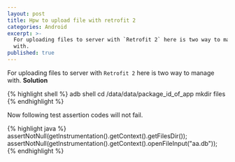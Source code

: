 ```yaml
---
layout: post
title: Hpw to upload file with retrofit 2
categories: Android
excerpt: >-
  For uploading files to server with `Retrofit 2` here is two way to manage
  with.
published: true
---
```


For uploading files to server with `Retrofit 2` here is two way to manage with.
**Solution**

{% highlight shell %}
adb shell
cd /data/data/package_id_of_app
mkdir files
{% endhighlight %}

Now following test assertion codes will  not fail.

{% highlight java %}
assertNotNull(getInstrumentation().getContext().getFilesDir());
assertNotNull(getInstrumentation().getContext().openFileInput("aa.db"));
{% endhighlight %}

